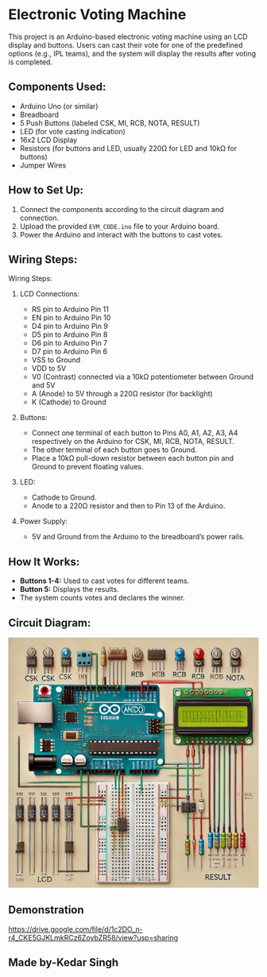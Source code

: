 # Electronic Voting Machine

This project is an Arduino-based electronic voting machine using an LCD display and buttons. Users can cast their vote for one of the predefined options (e.g., IPL teams), and the system will display the results after voting is completed.

## Components Used:
- Arduino Uno (or similar)
- Breadboard
- 5 Push Buttons (labeled CSK, MI, RCB, NOTA, RESULT)
- LED (for vote casting indication)
- 16x2 LCD Display
- Resistors (for buttons and LED, usually 220Ω for LED and 10kΩ for buttons)
- Jumper Wires

## How to Set Up:
1. Connect the components according to the circuit diagram and connection.
2. Upload the provided `EVM_CODE.ino` file to your Arduino board.
3. Power the Arduino and interact with the buttons to cast votes.

## Wiring Steps:
Wiring Steps:
1. LCD Connections:
   - RS pin to Arduino Pin 11
   - EN pin to Arduino Pin 10
   - D4 pin to Arduino Pin 9
   - D5 pin to Arduino Pin 8
   - D6 pin to Arduino Pin 7
   - D7 pin to Arduino Pin 6
   - VSS to Ground
   - VDD to 5V
   - V0 (Contrast) connected via a 10kΩ potentiometer between Ground and 5V
   - A (Anode) to 5V through a 220Ω resistor (for backlight)
   - K (Cathode) to Ground

2. Buttons:
   - Connect one terminal of each button to Pins A0, A1, A2, A3, A4 respectively on the Arduino for CSK, MI, RCB, NOTA, RESULT.
   - The other terminal of each button goes to Ground.
   - Place a 10kΩ pull-down resistor between each button pin and Ground to prevent floating values.

3. LED:
   - Cathode to Ground.
   - Anode to a 220Ω resistor and then to Pin 13 of the Arduino.

4. Power Supply:
   - 5V and Ground from the Arduino to the breadboard’s power rails.

## How It Works:
- **Buttons 1-4:** Used to cast votes for different teams.
- **Button 5:** Displays the results.
- The system counts votes and declares the winner.

## Circuit Diagram:
![Circuit Diagram](circuit_diagram.png)

## Demonstration
https://drive.google.com/file/d/1c2DO_n-r4_CKE5GJKLmkRCz6ZoybZR58/view?usp=sharing

## Made by-Kedar Singh
